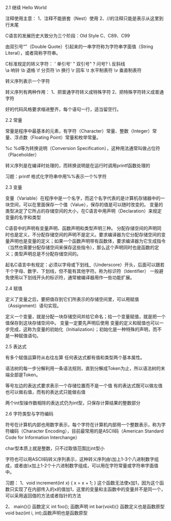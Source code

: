 2.1 继续 Hello World

注释使用主意：
1、注释不能嵌套（Nest）使用
2、//的注释只能是表示从这里到行末尾

C语言的发展历史大致分为三个阶段：Old Style C、C89、C99

由双引号“”（Double Quote）引起来的一串字符称为字符串字面值（String Literal），或者简称字符串。

C标准规定的转义字符：
\' 单引号'
\" 双引号"
\? 问号?
\\ 反斜线\
\a 响铃
\b 退格
\f 分页符
\n 换行
\r 回车
\t 水平制表符
\v 垂直制表符

转义序列表示一个字符

转义序列有两种作用：
1、把普通字符转义成特殊字符
2、把特殊字符转义成普通字符

好的代码风格要求缩进整齐，每个语句一行，适当留空行。

2.2 常量

常量是程序中最基本的元素，有字符（Character）常量、整数（Integer）常量、浮点数（Floating Point）常量和枚举常量。

%c %d等为转换说明（Conversion Specification），这种用法通常叫做占位符（Placeholder）

转义序列是在编译时处理的，而转换说明是在运行时调用printf函数处理的

习题：printf 格式化字符串中用%%表示一个%字符

2.3 变量

变量（Variable）在程序中是一个名字，而这个名字代表的是计算机存储器中的一块空间，可以在里面保存一个值（Value），保存的值是可以随时改变的。
变量的类型决定了它所占的存储空间的大小，在C语言中用声明（Declaration）来规定变量的名字和类型

C语音中的声明有变量声明、函数声明和类型声明三种。
分配存储空间的声明同时也是定义，不分配存储空间的声明不是定义。要求编译器为它分配存储空间的变量声明也是变量的定义；如果一个函数声明带有函数体，要求编译器为它生成指令（当然也需要分配存储空间来保存这些指令），那么这个声明同时也是函数的定义；类型声明总是不分配存储空间的。

起名C语言中有规定：必须以字母或下划线_（Underscore）开头，后面可以跟若干个字母、数字、下划线，但不能有其他字符。称为标识符（Identifier）
一般避免使用以下划线开头的标识符，通常被编译器用作一些功能扩展。

2.4 赋值

定义了变量之后，要把值存到它们所表示的存储空间里，可以用赋值（Assignment）语句实现。

定义一个变量，就是分配一块存储空间并给它命名；给一个变量赋值，就是把一个值保存到这块存储空间中。
变量一定要先声明后使用
变量的定义和赋值也可以一步完成，这称为变量的初始化（Initialization）；初始化是一种特殊的声明，而不是一种赋值语句。

2.5 表达式

有多个赋值运算符从右往左算
任何表达式都有值和类型两个基本属性。

语法树的每一步分解利用一条语法规则，直到分解成Token为止，所以语法树的末端全部是Token。

等号左边的表达式要求表示一个存储位置而不是一个值
有的表达式既可以做左值也可以做右值，而有的表达式只能做右值

两个int型操作数相除的表达式仍为int型，只保存计算结果的整数部分

2.6 字符类型与字符编码

符号在计算机内部也用数字表示，每个字符在计算机内部用一个整数表示，称为字符编码（Character Encoding），目前最常用的是ASCII码（American Standard Code for Information Interchange）

char型本质上就是整数，只不过取值范围比int型小

字符也可以用ASCII码转义序列表示，这种转义序列由\加上1-3个八进制数字组成，或者由\x加上1-2个十六进制数字组成，可以用在字符常量或字符串字面值中。

习题：
1、void increment(int x)
{
    x = x + 1;
}
这个函数无法使x加1，因为这个函数只实现了在内部传入的x的值加1，这里的变量和主函数中的变量并不是同一个，可以采用返回值的方法或者指针的方法

2、
main(){}        函数定义
int foo();      函数声明
int bar(void){} 函数定义也是函数原型
void baz(int i, int);函数声明也是函数原型
